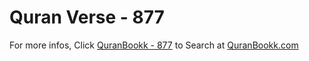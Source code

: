 # Quran Verse - 877 

For more infos, Click [QuranBookk - 877](https://www.quranbookk.com/quran/search?q=877) to Search at [QuranBookk.com](http://quranbookk.com/)
